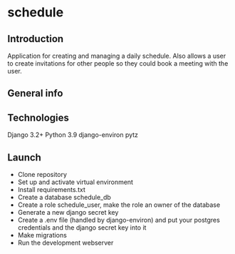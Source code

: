 # schedule

## Introduction
Application for creating and managing a daily schedule. Also allows a user to create invitations for other people so they could book a meeting with the user.
## General info

## Technologies
Django 3.2+
Python 3.9
django-environ
pytz

## Launch
- Clone repository
- Set up and activate virtual environment
- Install requirements.txt
- Create a database schedule_db
- Create a role schedule_user, make the role an owner of the database 
- Generate a new django secret key
- Create a .env file (handled by django-environ) and put your postgres credentials and the django secret key into it
- Make migrations
- Run the development webserver